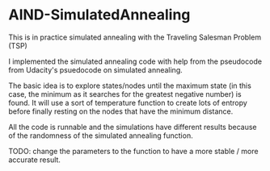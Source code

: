 # AIND-SimulatedAnnealing
This is in practice simulated annealing with the Traveling Salesman Problem (TSP)

I implemented the simulated annealing code with help from the pseudocode from Udacity's psuedocode on simulated annealing.

The basic idea is to explore states/nodes until the maximum state (in this case, the minimum as it searches for the greatest negative number) is found. It will use a sort of temperature function to create lots of entropy before finally resting on the nodes that have the minimum distance.

All the code is runnable and the simulations have different results because of the randomness of the simulated annealing function. 

TODO: change the parameters to the function to have a more stable / more accurate result.
